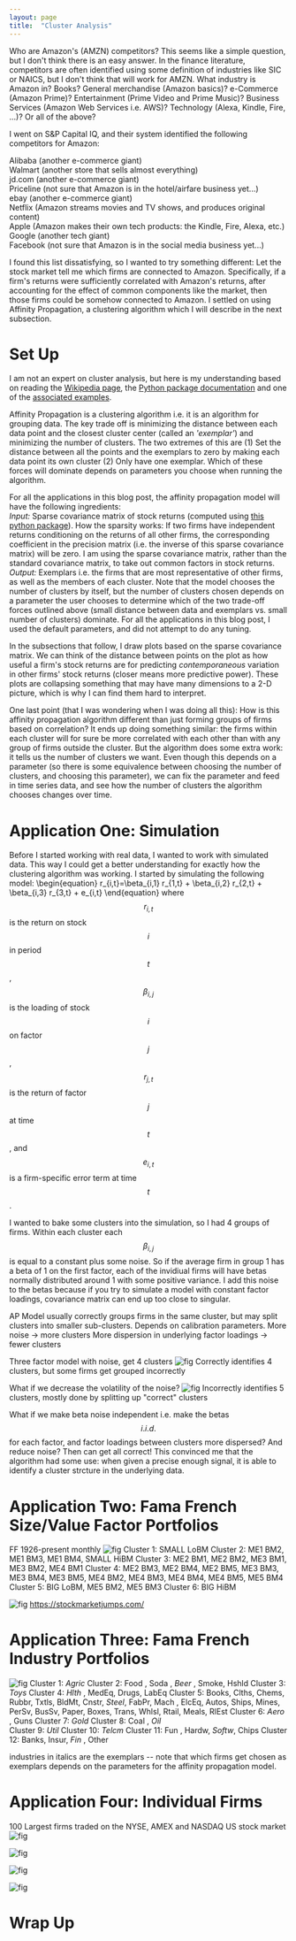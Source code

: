 ```yaml
---
layout: page
title:  "Cluster Analysis"
---
```


Who are Amazon's (AMZN) competitors?  This seems like a simple question, but I don't think there is an easy answer.  In the finance literature, competitors are often identified using some definition of industries like SIC or NAICS, but I don't think that will work for AMZN.  What industry is Amazon in?  Books?  General merchandise (Amazon basics)? e-Commerce (Amazon Prime)?  Entertainment (Prime Video and Prime Music)? Business Services (Amazon Web Services i.e. AWS)?  Technology (Alexa, Kindle, Fire, ...)? Or all of the above?

I went on S&P Capital IQ, and their system identified the following competitors for Amazon: 

Alibaba (another e-commerce giant)  
Walmart (another store that sells almost everything)  
jd.com (another e-commerce giant)  
Priceline (not sure that Amazon is in the hotel/airfare business yet...)  
ebay (another e-commerce giant)  
Netflix (Amazon streams movies and TV shows, and produces original content)  
Apple (Amazon makes their own tech products: the Kindle, Fire, Alexa, etc.)  
Google (another tech giant)  
Facebook (not sure that Amazon is in the social media business yet...)  

I found this list dissatisfying, so I wanted to try something different: Let the stock market tell me which firms are connected to Amazon. Specifically, if a firm's returns were sufficiently correlated with Amazon's returns, after accounting for the effect of common components like the market, then those firms could be somehow connected to Amazon. I settled on using Affinity Propagation, a clustering algorithm which I will describe in the next subsection.

# Set Up 

I am not an expert on cluster analysis, but here is my understanding based on reading the
<a href="https://en.wikipedia.org/wiki/Affinity_propagation" title="b1">Wikipedia page</a>, the 
<a href="https://scikit-learn.org/stable/modules/generated/sklearn.cluster.AffinityPropagation.html" title="b1">Python package documentation</a> and one of the <a href="https://scikit-learn.org/stable/auto_examples/applications/plot_stock_market.html" title="b1">associated examples</a>.

Affinity Propagation is a clustering algorithm i.e. it is an algorithm for grouping data.  The key trade off is minimizing the distance between each data point and the closest cluster center (called an *'exemplar'*) and minimizing the number of clusters.  The two extremes of this are (1) Set the distance between all the points and the exemplars to zero by making each data point its own cluster (2) Only have one exemplar.  Which of these forces will dominate depends on parameters you choose when running the algorithm.

For all the applications in this blog post, the affinity propagation model will have the following ingredients:  
*Input:* Sparse covariance matrix of stock returns (computed using <a href="https://scikit-learn.org/stable/modules/generated/sklearn.covariance.GraphicalLassoCV.html" title="b1">this python package</a>).  How the sparsity works: If two firms have independent returns conditioning on the returns of all other firms, the corresponding coefficient in the precision matrix (i.e. the inverse of this sparse covariance matrix) will be zero. I am using the sparse covariance matrix, rather than the standard covariance matrix, to take out common factors in stock returns.  
*Output:* Exemplars i.e. the firms that are most representative of other firms, as well as the members of each cluster.  Note that the model chooses the number of clusters by itself, but the number of clusters chosen depends on a parameter the user chooses to determine which of the two trade-off forces outlined above (small distance between data and exemplars vs. small number of clusters) dominate.  For all the applications in this blog post, I used the default parameters, and did not attempt to do any tuning.

In the subsections that follow, I draw plots based on the sparse covariance matrix. We can think of the distance between points on the plot as how useful a firm's stock returns are for predicting *contemporaneous* variation in other firms' stock returns (closer means more predictive power).  These plots are collapsing something that may have many dimensions to a 2-D picture, which is why I can find them hard to interpret.    

One last point (that I was wondering when I was doing all this): How is this affinity propagation algorithm different than just forming groups of firms based on correlation? It ends up doing something similar: the firms within each cluster will for sure be more correlated with each other than with any group of firms outside the cluster.  But the algorithm does some extra work: it tells us the number of clusters we want.  Even though this depends on a parameter (so there is some equivalence between choosing the number of clusters, and choosing this parameter), we can fix the parameter and feed in time series data, and see how the number of clusters the algorithm chooses changes over time. 

# Application One: Simulation

Before I started working with real data, I wanted to work with simulated data.  This way I could get a better understanding for exactly how the clustering algorithm was working.  I started by simulating the following model: 
\begin{equation}
r_{i,t}=\beta_{i,1} r_{1,t} + \beta_{i,2} r_{2,t} + \beta_{i,3} r_{3,t} + e_{i,t}
\end{equation}
where $$r_{i,t}$$ is the return on stock $$i$$ in period $$t$$, $$\beta_{i,j}$$ is the loading of stock $$i$$ on factor $$j$$, $$r_{j,t}$$ is the return of factor $$j$$ at time $$t$$, and $$e_{i,t}$$ is a firm-specific error term at time $$t$$.

I wanted to bake some clusters into the simulation, so I had 4 groups of firms.  Within each cluster each $$\beta_{i,j}$$ is equal to a constant plus some noise.  So if the average firm in group 1 has a beta of 1 on the first factor, each of the invidiual firms will have betas normally distributed around 1 with some positive variance.  I add this noise to the betas because if you try to simulate a model with constant factor loadings, covariance matrix can end up too close to singular.


AP Model usually correctly groups firms in the same cluster, but may split clusters into smaller sub-clusters. Depends on calibration parameters.
More noise -> more clusters
More dispersion in underlying factor loadings -> fewer clusters

Three factor model with noise, get 4 clusters
![fig](/Post_Images/6_11_2020/3factornoise.PNG)
Correctly identifies 4 clusters, but some firms get grouped incorrectly

What if we decrease the volatility of the noise? 
![fig](/Post_Images/6_11_2020/3factorlessnoise.PNG)
Incorrectly identifies 5 clusters, mostly done by splitting up "correct" clusters 

What if we make beta noise independent i.e. make the betas $$i.i.d.$$ for each factor, and factor loadings between clusters more dispersed? And reduce noise?  Then can get all correct!  This convinced me that the algorithm had some use: when given a precise enough signal, it is able to identify a cluster strcture in the underlying data.

# Application Two: Fama French Size/Value Factor Portfolios

FF 1926-present monthly
![fig](/Post_Images/6_11_2020/famafrench25.PNG)
Cluster 1: SMALL LoBM
Cluster 2: ME1 BM2, ME1 BM3, ME1 BM4, SMALL HiBM
Cluster 3: ME2 BM1, ME2 BM2, ME3 BM1, ME3 BM2, ME4 BM1
Cluster 4: ME2 BM3, ME2 BM4, ME2 BM5, ME3 BM3, ME3 BM4, ME3 BM5, ME4 BM2, ME4 BM3, ME4 BM4, ME4 BM5, ME5 BM4
Cluster 5: BIG LoBM, ME5 BM2, ME5 BM3
Cluster 6: BIG HiBM

![fig](/Post_Images/6_11_2020/ff25pca.PNG)
<a href="https://johnhcochrane.blogspot.com/2014/12/level-slope-and-curve-for-stocks.html" title="b1">https://stockmarketjumps.com/</a>

# Application Three: Fama French Industry Portfolios 

![fig](/Post_Images/6_11_2020/2017dailyindustry.PNG)
Cluster 1: *Agric*
Cluster 2: Food , Soda , *Beer* , Smoke, Hshld
Cluster 3: *Toys* 
Cluster 4: *Hlth* , MedEq, Drugs, LabEq
Cluster 5: Books, Clths, Chems, Rubbr, Txtls, BldMt, Cnstr, *Steel*, FabPr, Mach , ElcEq, Autos, Ships, Mines, PerSv, BusSv, Paper, Boxes, Trans, Whlsl, Rtail, Meals, RlEst
Cluster 6: *Aero* , Guns 
Cluster 7: *Gold* 
Cluster 8: Coal , *Oil*  
Cluster 9: *Util*
Cluster 10: *Telcm*
Cluster 11: Fun  , Hardw, *Softw*, Chips
Cluster 12: Banks, Insur, *Fin*  , Other

industries in italics are the exemplars -- note that which firms get chosen as exemplars depends on the parameters for the affinity propagation model.

# Application Four: Individual Firms
100 Largest firms traded on the NYSE, AMEX and NASDAQ US stock market
![fig](/Post_Images/6_11_2020/2000firmlevel.PNG)

![fig](/Post_Images/6_11_2020/2008firmlevel.PNG)

![fig](/Post_Images/6_11_2020/2012firmlevel.PNG)

![fig](/Post_Images/6_11_2020/2017firmlevel.PNG)

# Wrap Up 